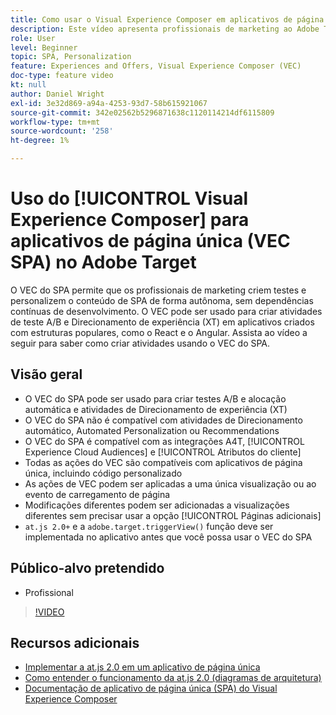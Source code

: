 ```yaml
---
title: Como usar o Visual Experience Composer em aplicativos de página única (VEC SPA)
description: Este vídeo apresenta profissionais de marketing ao Adobe Target Visual Experience Composer para aplicativos de página única (VEC SPA). Assista a este vídeo para saber como criar atividades usando o VEC do SPA.
role: User
level: Beginner
topic: SPA, Personalization
feature: Experiences and Offers, Visual Experience Composer (VEC)
doc-type: feature video
kt: null
author: Daniel Wright
exl-id: 3e32d869-a94a-4253-93d7-58b615921067
source-git-commit: 342e02562b5296871638c1120114214df6115809
workflow-type: tm+mt
source-wordcount: '258'
ht-degree: 1%

---
```


# Uso do [!UICONTROL Visual Experience Composer] para aplicativos de página única (VEC SPA) no Adobe Target

O VEC do SPA permite que os profissionais de marketing criem testes e personalizem o conteúdo de SPA de forma autônoma, sem dependências contínuas de desenvolvimento. O VEC pode ser usado para criar atividades de teste A/B e Direcionamento de experiência (XT) em aplicativos criados com estruturas populares, como o React e o Angular. Assista ao vídeo a seguir para saber como criar atividades usando o VEC do SPA.

## Visão geral

* O VEC do SPA pode ser usado para criar testes A/B e alocação automática e atividades de Direcionamento de experiência (XT)
* O VEC do SPA não é compatível com atividades de Direcionamento automático, Automated Personalization ou Recommendations
* O VEC do SPA é compatível com as integrações A4T, [!UICONTROL Experience Cloud Audiences] e [!UICONTROL Atributos do cliente]
* Todas as ações do VEC são compatíveis com aplicativos de página única, incluindo código personalizado
* As ações de VEC podem ser aplicadas a uma única visualização ou ao evento de carregamento de página
* Modificações diferentes podem ser adicionadas a visualizações diferentes sem precisar usar a opção [!UICONTROL Páginas adicionais]
* `at.js 2.0+` e a  `adobe.target.triggerView()` função deve ser implementada no aplicativo antes que você possa usar o VEC do SPA

## Público-alvo pretendido

* Profissional

>[!VIDEO](https://video.tv.adobe.com/v/26249?quality=12)


## Recursos adicionais

* [Implementar a at.js 2.0 em um aplicativo de página única](../implementation/implement-atjs-20-in-a-single-page-application.md)
* [Como entender o funcionamento da at.js 2.0 (diagramas de arquitetura)](../implementation/understanding-how-atjs-20-works.md)
* [Documentação de aplicativo de página única (SPA) do Visual Experience Composer](https://experienceleague.adobe.com/docs/target/using/experiences/spa-visual-experience-composer.html?lang=en)
